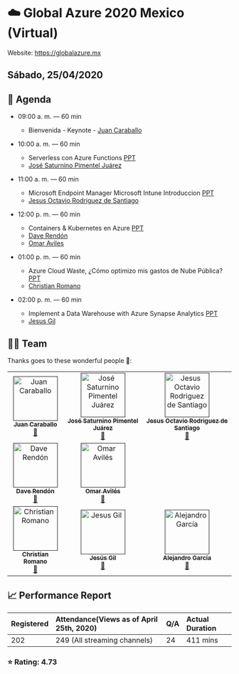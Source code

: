 # ☁️ Global Azure 2020 Mexico (Virtual)

Website: https://globalazure.mx

## Sábado, 25/04/2020

## 📅 Agenda

* 09:00 a. m. — 60 min
  * Bienvenida - Keynote - [Juan Caraballo](https://www.linkedin.com/in/juancaraballo/)

* 10:00 a. m. — 60 min
  * Serverless con Azure Functions [PPT](https://github.com/globalazurebootcamp/2020/blob/master/presentations/GlobalAzure2020-Functions.pdf)
  * [José Saturnino Pimentel Juárez](https://www.linkedin.com/in/saturninopimentel/)

* 11:00 a. m. — 60 min
  * Microsoft Endpoint Manager Microsoft Intune Introduccion [PPT](https://github.com/globalazurebootcamp/2020/blob/master/presentations/Introduccion%20a%20Microsoft%20Endpoint%20Manage%20Jesus%20Octavio%20Rodriguez%20de%20Santiago.pdf)
  * [Jesus Octavio Rodriguez de Santiago](https://www.linkedin.com/in/octaviordz/)

* 12:00 p. m. — 60 min
  * Containers & Kubernetes en Azure [PPT](https://github.com/globalazurebootcamp/2020/blob/master/presentations/Global-azure-2020-mexico-containers-kubernetes-omar-aviles-dave-rendon.pdf)
  * [Dave Rendón](https://www.linkedin.com/in/daverndn)
  * [Omar Aviles](https://linkedin.com/in/oaviles)

* 01:00 p. m. — 60 min
  * Azure Cloud Waste, ¿Cómo optimizo mis gastos de Nube Pública? [PPT](https:)
  * [Christian Romano](http://mx.linkedin.com/pub/christian-romano/22/894/a88/)

* 02:00 p. m. — 60 min
  * Implement a Data Warehouse with Azure Synapse Analytics [PPT](https://github.com/globalazurebootcamp/2020/blob/master/presentations/GlobalAzure2020-Implement%20a%20Data%20Warehouse%20with%20Azure%20Synapse%20Analytics.pdf)
  * [Jesus Gil](https://www.linkedin.com/in/jesusgilv/)

## 👨‍💻 Team

Thanks goes to these wonderful people 👏:

<table>
<tr>
    <td align="center"><a href="">
        <img src="https://github.com/globalazurebootcamp/2020/blob/master/images/juancaraballo.jpg" width="100px;" alt="Juan Caraballo"/><br />
        <sub><b>Juan Caraballo</b></sub></a><br />
            <a href="https://www.linkedin.com/in/juancaraballo/" title="talk">📖</a>
            <a href="" title="Documentation"></a> 
    </td>
    <td align="center"><a href="">
        <img src="https://github.com/globalazurebootcamp/2020/blob/master/images/saturnino.jpg" width="100px;" alt="José Saturnino Pimentel Juárez"/><br />
        <sub><b>José Saturnino Pimentel Juárez</b></sub></a><br />
            <a href="https://www.linkedin.com/in/saturninopimentel/" title="talk">📖</a>
             <a href="htt" title="Documentation"></a>  
    </td>
  <td align="center"><a href="">
        <img src="https://github.com/globalazurebootcamp/2020/blob/master/images/octavio.jpg" width="100px;" alt="Jesus Octavio Rodriguez de Santiago"/><br />
        <sub><b>Jesus Octavio Rodriguez de Santiago</b></sub></a><br />
            <a href="https://www.linkedin.com/in/octaviordz/" title="talk">📖</a>
            <a href="" title="Documentation"></a> 
    </td>
  </tr>
  <tr>
  <td align="center"><a href="">
        <img src="https://github.com/globalazurebootcamp/2020/blob/master/images/daverend.jpg" width="100px;" alt="Dave Rendón"/><br />
        <sub><b>Dave Rendón</b></sub></a><br />
            <a href="https://www.linkedin.com/in/daverndn" title="talk">📖</a>
            <a href="" title="Documentation"></a> 
    </td>
  <td align="center"><a href="">
        <img src="https://github.com/globalazurebootcamp/2020/blob/master/images/omaraviles.jpg" width="100px;" alt="Omar Avilés"/><br />
        <sub><b>Omar Avilés</b></sub></a><br />
            <a href="https://www.linkedin.com/in/oaviles" title="talk">📖</a>
            <a href="htt" title="Documentation"></a> 
    </td>
    </tr>
  <tr>
  <td align="center"><a href="">
        <img src="https://github.com/globalazurebootcamp/2020/blob/master/images/romano.jpg" width="100px;" alt="Christian Romano"/><br />
        <sub><b>Christian Romano</b></sub></a><br />
            <a href="http://mx.linkedin.com/pub/christian-romano/22/894/a88/" title="talk">📖</a>
            <a href="" title="Documentation"></a> 
    </td>
  <td align="center"><a href="">
        <img src="https://github.com/globalazurebootcamp/2020/blob/master/images/jesus.jpg" width="100px;" alt="Jesus Gil"/><br />
        <sub><b>Jesús Gil</b></sub></a><br />
            <a href="http://mx.linkedin.com/in/jesusgilv/" title="talk">📖</a>
            <a href="" title="Documentation"></a> 
    </td>
    <td align="center"><a href="">
        <img src="https://github.com/globalazurebootcamp/2020/blob/master/images/alex.jpg" width="100px;" alt="Alejandro García"/><br />
        <sub><b>Alejandro García</b></sub></a><br />
            <a href="https://www.linkedin.com/in/alegamx/" title="talk">📖</a>
            <a href="" title="Documentation"></a> 
    </td>
</tr></table>

## 📈 Performance Report

| Registered | Attendance(Views as of April 25th, 2020) | Q/A | Actual Duration |
| :---         |    :---     |        :---| :--- |
| 202  | 249 (All streaming channels)    | 24   | 411 mins |

### ⭐ Rating: 4.73 


